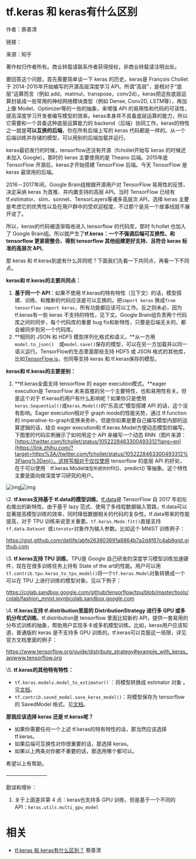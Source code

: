 
# tf.keras 和 keras有什么区别

作者：蔡善清

链接：

来源：知乎

著作权归作者所有。商业转载请联系作者获得授权，非商业转载请注明出处。

要回答这个问题，首先需要简单谈一下 keras 的历史。keras是 François Chollet于 2014-2015年开始编写的开源高层深度学习 API。所谓“高层”，是相对于“底层”运算而言（例如 add，matmul，transpose，conv2d）。keras把这些底层运算封装成一些常用的神经网络模块类型（例如 Dense, Conv2D, LSTM等），再加上像 Model、Optimizer等的一些的抽象，来增强 API 的易用性和代码的可读性，提高深度学习开发者编写模型的效率。keras本身并不具备底层运算的能力，所以它需要和一个具备这种底层运算能力的 backend（后端）协同工作。keras的特性之一就是**可以互换的后端**，你在所有后端上写的 keras 代码都是一样的。从一个后端训练并存储的模型，可以用别的后端加载并运行。

 keras最初发行的时候，tensorflow还没有开源（fchollet开始写 keras 的时候还未加入 Google）。那时的 keras 主要使用的是 Theano 后端。2015年底 TensorFlow 开源后，keras才开始搭建 TensorFlow 后端。今天 TensorFlow 是 keras 最常用的后端。

2016－2017年间，Google Brain组根据开源用户对 TensorFlow 易用性的反馈，决定采纳 keras 为首推、并内置支持的高层 API。当时 TensorFlow 已经有 tf.estimator、slim、sonnet、TensorLayers等诸多高层次 API，选择 keras 主要是考虑它的优秀性以及在用户群中的受欢迎程度，不过那个是另一个故事线就不展开说了。

所以，keras的代码被逐渐吸收进入 tensorflow 的代码库，那时 fchollet 也加入了 Google Brain组。所以就产生了**tf.keras：一个不强调后端可互换性、和 tensorflow 更紧密整合、得到 tensorflow 其他组建更好支持、且符合 keras 标准的高层次 API**。

那 keras 和 tf.keras到底有什么异同呢？下面我们先看一下共同点，再看一下不同点。

**keras和 tf.keras的主要共同点：**

1. **基于同一个 API**：如果不使用 tf.keras的特有特性（见下文）的话，模型搭建、训练、和推断的代码应该是可以互换的。把`import keras` 换成`from tensorflow import keras`，所有功能都应该可以工作。反之则未必，因为 tf.keras有一些 keras 不支持的特性，见下文。Google Brain组负责两个代码库之间的同步，每个代码库的重要 bug fix和新特性，只要是后端无关的，都会被同步到另一个代码库。
2. **相同的 JSON 和 HDF5 模型序列化格式和语义。**从一方用`model.to_json()`　或`model.save()`保存的模型，可以在另一方加载并以同一语义运行。TensorFlow的生态里面那些支持 HDF5 或 JSON 格式的其他库，比如[TensorFlow.js](https://link.zhihu.com/?target=https%3A//js.tensorflow.org/tutorials/import-keras.html)，也同等支持 keras 和 tf.keras保存的模型。

**keras和 tf.keras的主要差别：**

1. **tf.keras全面支持 tensorflow 的 eager execution模式。**eager execution是 TensorFlow 未来首推的另一个主要特性，也和易用性有关。但是这个对于 tf.keras的用户有什么影响呢？如果你只是使用`keras.Sequential()`或`keras.Model()`的“乐高式”模型搭建 API 的话，这个没有影响。Eager execution相对于 graph mode的性能劣势，通过 tf.function的 imperative-to-graph变换来弥补。但是你如果是要自己编写模型内部的运算逻辑的话，结合 eager execution和 tf.keras.Model方便动态模型的编写。下图里的代码实例展示了如何用这个 API 来编写一个动态 RNN（图片来源：[https://twitter.com/fchollet/status/1052228463300493312?lang=en](https://link.zhihu.com/?target=https%3A//twitter.com/fchollet/status/1052228463300493312%3Flang%3Den)）。这样写相对于仅仅使用 tensorflow 的底层 API 的好处，在于可以使用｀tf.keras.Model`类型所提供的`fit()、predict()`等抽象。这个特性主要是面向做深度学习研究的用户。

![img](https://pic4.zhimg.com/50/v2-de84d0cc9366388de1f427c8ef383c3e_hd.jpg)![img](https://pic4.zhimg.com/80/v2-de84d0cc9366388de1f427c8ef383c3e_hd.jpg)

\2. **tf.keras支持基于 tf.data的模型训练**。[tf.data](https://link.zhihu.com/?target=https%3A//www.tensorflow.org/guide/datasets)是 TensorFlow 自 2017 年初左右推出的新特性。由于基于 lazy 范式、使用了多线程数据输入管路，tf.data可以显著提高模型训练的效率，同时降低数据相关的代码的复杂性。tf.data带来的性能提高，对于 TPU 训练来说至关重要。`tf.keras.Mode.fit()`直接支持`tf.data.Dataset `或`iterator`对象作为输入参数。比如这个 MNIST 训练例子：

https://gist.github.com/datlife/abfe263803691a8864b7a2d4f87c4ab8gist.github.com



\3. **tf.keras支持 TPU 训练**。TPU是 Google 自己研发的深度学习模型训练加速硬件，现在在很多训练任务上持有 State of the art的性能。用户可以用`tf.contrib.tpu.keras_to_tpu_model()`将一个`tf.keras.Model`对象转换成一个可以在 TPU 上进行训练的模型对象。见以下例子：

https://colab.sandbox.google.com/github/tensorflow/tpu/blob/master/tools/colab/fashion_mnist.ipynbcolab.sandbox.google.com



\4.  **tf.keras支持 tf.distribution里面的 DistributionStrategy 进行多 GPU 或多机分布式训练**。tf.distribution是 tensorflow 里面比较新的 API，提供一套易用的分布式训练的抽象，帮助用户实现多卡或多机模型训练。比如，keras用户应该知道，普通版的 keras 是不支持多 GPU 训练的。tf.keras可以克服这一局限，详见官方文档里面的例子：

https://www.tensorflow.org/guide/distribute_strategy#example_with_keras_apiwww.tensorflow.org



\5. **tf.keras的其他特有特性：**

- `tf.keras.models.model_to_estimator()` ：将模型转换成 estimator 对象 。见[文档](https://link.zhihu.com/?target=https%3A//www.tensorflow.org/api_docs/python/tf/keras/estimator/model_to_estimator)。
- `tf.contrib.saved_model.save_keras_model()`：将模型保存为 tensorflow 的 SavedModel 格式。见[文档](https://link.zhihu.com/?target=https%3A//www.tensorflow.org/api_docs/python/tf/contrib/saved_model/save_keras_model)。

**那我应该选择 keras 还是 tf.keras呢？**

- 如果你需要任何一个上述 tf.keras的特有特性的话，那当然应该选择 tf.keras。
- 如果后端可互换性对你很重要的话，那选择 keras。
- 如果以上两条对你都不重要的话，那选用哪个都可以。

希望以上有帮助。

————————

勘误和增补：

1. 关于上面差异第 4 点：keras也支持多 GPU 训练，但是基于一个不同的 API：`keras.utils.multi_gpu_model`


# 相关

- [tf.keras 和 keras有什么区别？](https://www.zhihu.com/question/313111229/answer/606660552) 蔡善清
